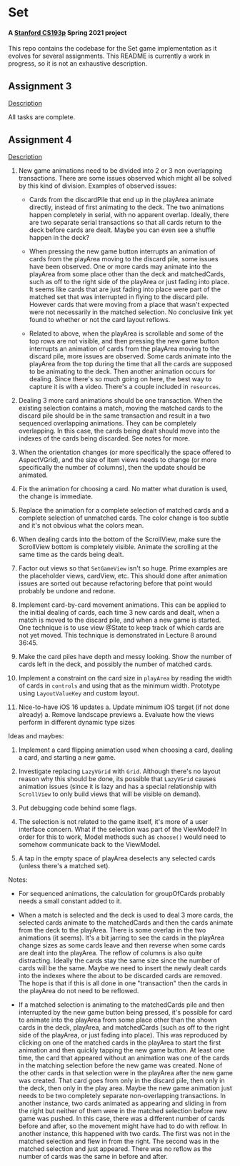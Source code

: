 # Set

#### A [Stanford CS193p](https://cs193p.sites.stanford.edu/) Spring 2021 project

This repo contains the codebase for the Set game implementation as it evolves for several
assignments. This README is currently a work in progress, so it is not an exhaustive description.

## Assignment 3

[Description](resources/assignment_3_0.pdf)

All tasks are complete.

## Assignment 4

[Description](resources/assignment_4_0.pdf)

1. New game animations need to be divided into 2 or 3 non overlapping transactions. There are some
   issues observed which might all be solved by this kind of division. Examples of observed issues:

    * Cards from the discardPile that end up in the playArea animate directly, instead of first
      animating to the deck. The two animations happen completely in serial, with no apparent
      overlap. Ideally, there are two separate serial transactions so that all cards return to the
      deck before cards are dealt. Maybe you can even see a shuffle happen in the deck?

    * When pressing the new game button interrupts an animation of cards from the playArea moving
      to the discard pile, some issues have been observed. One or more cards may animate into the
      playArea from some place other than the deck and matchedCards, such as off to the right side
      of the playArea or just fading into place. It seems like cards that are just fading into place
      were part of the matched set that was interrupted in flying to the discard pile. However cards
      that were moving from a place that wasn't expected were not necessarily in the matched
      selection. No conclusive link yet found to whether or not the card layout reflows.

    * Related to above, when the playArea is scrollable and some of the top rows are not visible,
      and then pressing the new game button interrupts an animation of cards from the playArea
      moving to the discard pile, more issues are observed. Some cards animate into the playArea
      from the top during the time that all the cards are supposed to be animating to the deck. Then
      another animation occurs for dealing. Since there's so much going on here, the best way to
      capture it is with a video. There's a couple included in `resources`.

1. Dealing 3 more card animations should be one transaction. When the existing selection contains a
   match, moving the matched cards to the discard pile should be in the same transaction and result
   in a two sequenced overlapping animations. They can be completely overlapping. In this case, the
   cards being dealt should move into the indexes of the cards being discarded. See notes for more.

1. When the orientation changes (or more specifically the space offered to AspectVGrid), and the
   size of item views needs to change (or more specifically the number of columns), then the update
   should be animated.

1. Fix the animation for choosing a card. No matter what duration is used, the change is immediate.

1. Replace the animation for a complete selection of matched cards and a complete selection of
   unmatched cards. The color change is too subtle and it's not obvious what the colors mean.

1. When dealing cards into the bottom of the ScrollView, make sure the ScrollView bottom is
   completely visible. Animate the scrolling at the same time as the cards being dealt.

1. Factor out views so that `SetGameView` isn't so huge. Prime examples are the placeholder views,
   cardView, etc. This should done after animation issues are sorted out because refactoring before
   that point would probably be undone and redone.

1. Implement card-by-card movement animations. This can be applied to the initial dealing of cards,
   each time 3 new cards and dealt, when a match is moved to the discard pile, and when a new game
   is started. One technique is to use view @State to keep track of which cards are not yet moved.
   This technique is demonstrated in Lecture 8 around 36:45.

1. Make the card piles have depth and messy looking. Show the number of cards left in the deck, and
   possibly the number of matched cards.

1.  Implement a constraint on the card size in `playArea` by reading the width of cards in
   `controls` and using that as the minimum width. Prototype using `LayoutValueKey` and custom
   layout.

1. Nice-to-have iOS 16 updates
    a. Update minimum iOS target (if not done already)
    a. Remove landscape previews
    a. Evaluate how the views perform in different dynamic type sizes

Ideas and maybes:

1. Implement a card flipping animation used when choosing a card, dealing a card, and starting a new
   game.

1. Investigate replacing `LazyVGrid` with `Grid`. Although there's no layout reason why this
   should be done, its possible that `LazyVGrid` causes animation issues (since it is lazy and
   has a special relationship with `ScrollView` to only build views that will be visible on
   demand).

1. Put debugging code behind some flags.

1. The selection is not related to the game itself, it's more of a user interface concern. What if
   the selection was part of the ViewModel? In order for this to work, Model methods such as
   `choose()` would need to somehow communicate back to the ViewModel.

1. A tap in the empty space of playArea deselects any selected cards (unless there's a matched set).

Notes:

* For sequenced animations, the calculation for groupOfCards probably needs a small constant added
  to it.

* When a match is selected and the deck is used to deal 3 more cards, the selected cards animate to
  the matchedCards and then the cards animate from the deck to the playArea. There is some overlap
  in the two animations (it seems). It's a bit jarring to see the cards in the playArea change sizes
  as some cards leave and then reverse when some cards are dealt into the playArea. The reflow of
  columns is also quite distracting. Ideally the cards stay the same size since the number of cards
  will be the same. Maybe we need to insert the newly dealt cards into the indexes where the about
  to be discarded cards are removed. The hope is that if this is all done in one "transaction" then
  the cards in the playArea do not need to be reflowed.

* If a matched selection is animating to the matchedCards pile and then interrupted by the new game
  button being pressed, it's possible for card to animate into the playArea from some place other
  than the shown cards in the deck, playArea, and matchedCards (such as off to the right side of the
  playArea, or just fading into place). This was reproduced by clicking on one of the matched cards
  in the playArea to start the first animation and then quickly tapping the new game button. At
  least one time, the card that appeared without an animation was one of the cards in the matching
  selection before the new game was created. None of the other cards in that selection were in the
  playArea after the new game was created. That card goes from only in the discard pile, then only
  in the deck, then only in the play area. Maybe the new game animation just needs to be two
  completely separate non-overlapping transactions. In another instance, two cards animated as
  appearing and sliding in from the right but neither of them were in the matched selection before
  new game was pushed. In this case, there was a different number of cards before and after, so the
  movement might have had to do with reflow. In another instance, this happened with two cards. The
  first was not in the matched selection and flew in from the right. The second was in the matched
  selection and just appeared. There was no reflow as the number of cards was the same in before and
  after.
